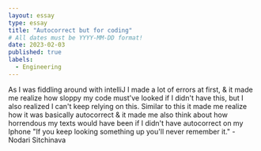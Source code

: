 ```yaml
---
layout: essay
type: essay
title: "Autocorrect but for coding"
# All dates must be YYYY-MM-DD format!
date: 2023-02-03
published: true
labels:
  - Engineering
---
```



As I was fiddling around with intelliJ I made a lot of errors at first, & it made me realize how sloppy my code must've looked if I didn't have this, but I also realized
I can't keep relying on this. Similar to this it made me realize how it was basically autocorrect & it made me also think about how horrendous
my texts would have been if I didn't have autocorrect on my Iphone
"If you keep looking something up you'll never remember it." - Nodari Sitchinava

